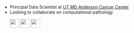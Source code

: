 - Principal Data Scientist at [UT MD Anderson Cancer Center](https://www.mdanderson.org)
- Looking to collaborate on computational pathology

&nbsp; &nbsp; &nbsp; 
<a href="https://scholar.google.com/citations?user=vXuam0cAAAAJ" alt="Google Scholar"><img src="http://cpathology.com/pics/icons/google_scholar.png" height="30px"/></a>
<a href="https://orcid.org/0000-0003-0528-1713" alt="ORCID"><img src="http://cpathology.com/pics/icons/orcid.png" height="30px"/></a>
<a href="https://www.linkedin.com/in/chenpingjun" alt="LinkedIn"><img src="http://cpathology.com/pics/icons/linkedin.png" height="30px"/></a>

